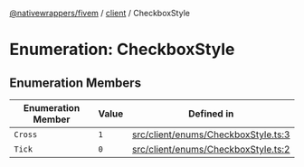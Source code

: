 [@nativewrappers/fivem](../../README.md) / [client](../README.md) / CheckboxStyle

# Enumeration: CheckboxStyle

## Enumeration Members

| Enumeration Member | Value | Defined in |
| ------ | ------ | ------ |
| `Cross` | `1` | [src/client/enums/CheckboxStyle.ts:3](https://github.com/nativewrappers/fivem/blob/d67d9a693907da5ce83f118218b601ceb38a88bc/src/client/enums/CheckboxStyle.ts#L3) |
| `Tick` | `0` | [src/client/enums/CheckboxStyle.ts:2](https://github.com/nativewrappers/fivem/blob/d67d9a693907da5ce83f118218b601ceb38a88bc/src/client/enums/CheckboxStyle.ts#L2) |
